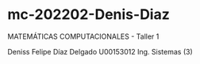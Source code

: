 # mc-202202-Denis-Diaz

MATEMÁTICAS COMPUTACIONALES - Taller 1 

Deniss Felipe Díaz Delgado
U00153012 Ing. Sistemas (3)
